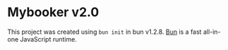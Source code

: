 # Mybooker v2.0

This project was created using `bun init` in bun v1.2.8. [Bun](https://bun.sh) is a fast all-in-one JavaScript runtime.
